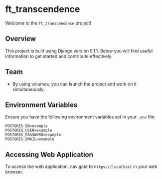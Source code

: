 # ft_transcendence

Welcome to the `ft_transcendence` project!

## Overview

This project is built using Django version 5.1.1. Below you will find useful information to get started and contribute effectively.

## Team

- By using volumes, you can launch the project and work on it simultaneously.


## Environment Variables

Ensure you have the following environment variables set in your `.env` file:

```env
POSTGRES_DB=example
POSTGRES_USER=example
POSTGRES_PASSWORD=example
POSTGRES_EMAIL=example
```

## Accessing Web Application

To access the web application, navigate to `https://localhost` in your web browser.